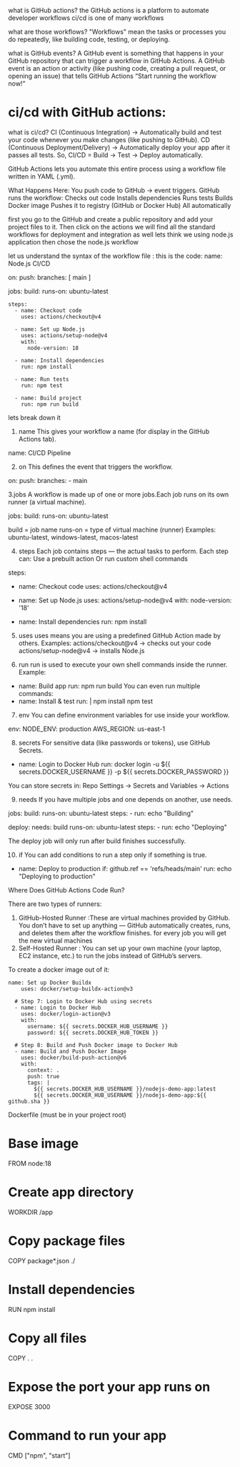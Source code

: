 what is GitHub actions?
the GitHub actions is a platform to automate developer workflows
ci/cd is one of many workflows

what are those workflows?
"Workflows" mean the tasks or processes you do repeatedly, like building code, testing, or deploying.

what is GitHub events?
A GitHub event is something that happens in your GitHub repository that can trigger a workflow in GitHub Actions.
A GitHub event is an action or activity (like pushing code, creating a pull request, or opening an issue) that tells GitHub Actions “Start running the workflow now!”

ci/cd with GitHub actions:
=========================
what is ci/cd?
CI (Continuous Integration) → Automatically build and test your code whenever you make changes (like pushing to GitHub).
CD (Continuous Deployment/Delivery) → Automatically deploy your app after it passes all tests.
So, CI/CD = Build → Test → Deploy automatically.

GitHub Actions lets you automate this entire process using a workflow file written in YAML (.yml).

What Happens Here:
You push code to GitHub → event triggers.
GitHub runs the workflow:
Checks out code
Installs dependencies
Runs tests
Builds Docker image
Pushes it to registry (GitHub or Docker Hub)
All automatically 

first you go to the GitHub and create a public repository and add your project files to it.
Then click on the actions we will find all the standard workflows for deployment and integration as well
lets think we using node.js application then chose the node.js workflow 

let us understand the syntax of the workflow file :
this is the code:
name: Node.js CI/CD

on:
  push:
    branches: [ main ]

jobs:
  build:
    runs-on: ubuntu-latest

    steps:
      - name: Checkout code
        uses: actions/checkout@v4

      - name: Set up Node.js
        uses: actions/setup-node@v4
        with:
          node-version: 18

      - name: Install dependencies
        run: npm install

      - name: Run tests
        run: npm test

      - name: Build project
        run: npm run build
lets break down it 
1. name
This gives your workflow a name (for display in the GitHub Actions tab).

name: CI/CD Pipeline

2. on
This defines the event that triggers the workflow.

on:
  push:
    branches:
      - main

3.jobs
A workflow is made up of one or more jobs.Each job runs on its own runner (a virtual machine).

jobs:
  build:
    runs-on: ubuntu-latest

build = job name
runs-on = type of virtual machine (runner)
Examples: ubuntu-latest, windows-latest, macos-latest

4. steps
Each job contains steps — the actual tasks to perform.
Each step can:
Use a prebuilt action
Or run custom shell commands

steps:
  - name: Checkout code
    uses: actions/checkout@v4

  - name: Set up Node.js
    uses: actions/setup-node@v4
    with:
      node-version: '18'

  - name: Install dependencies
    run: npm install

5. uses
uses means you are using a predefined GitHub Action made by others.
Examples:
actions/checkout@v4 → checks out your code
actions/setup-node@v4 → installs Node.js

6. run
run is used to execute your own shell commands inside the runner.
Example:
- name: Build app
  run: npm run build
You can even run multiple commands:
- name: Install & test
  run: |
    npm install
    npm test

7. env
You can define environment variables for use inside your workflow.

env:
  NODE_ENV: production
  AWS_REGION: us-east-1

8. secrets
For sensitive data (like passwords or tokens), use GitHub Secrets.

- name: Login to Docker Hub
  run: docker login -u ${{ secrets.DOCKER_USERNAME }} -p ${{ secrets.DOCKER_PASSWORD }}

You can store secrets in:
Repo Settings → Secrets and Variables → Actions

9. needs
If you have multiple jobs and one depends on another, use needs.

jobs:
  build:
    runs-on: ubuntu-latest
    steps:
      - run: echo "Building"

  deploy:
    needs: build
    runs-on: ubuntu-latest
    steps:
      - run: echo "Deploying"

The deploy job will only run after build finishes successfully.

10. if
You can add conditions to run a step only if something is true.

- name: Deploy to production
  if: github.ref == 'refs/heads/main'
  run: echo "Deploying to production"

Where Does GitHub Actions Code Run?

There are two types of runners:

1. GitHub-Hosted Runner :These are virtual machines provided by GitHub. You don’t have to set up anything — GitHub automatically creates, runs, and deletes them after the workflow finishes.
for every job you will get the new virtual machines
2. Self-Hosted Runner	: You can set up your own machine (your laptop, EC2 instance, etc.) to run the jobs instead of GitHub’s servers.

To create a docker image out of it:

	name: Set up Docker Buildx
        uses: docker/setup-buildx-action@v3

      # Step 7: Login to Docker Hub using secrets
      - name: Login to Docker Hub
        uses: docker/login-action@v3
        with:
          username: ${{ secrets.DOCKER_HUB_USERNAME }}
          password: ${{ secrets.DOCKER_HUB_TOKEN }}

      # Step 8: Build and Push Docker image to Docker Hub
      - name: Build and Push Docker Image
        uses: docker/build-push-action@v6
        with:
          context: .
          push: true
          tags: |
            ${{ secrets.DOCKER_HUB_USERNAME }}/nodejs-demo-app:latest
            ${{ secrets.DOCKER_HUB_USERNAME }}/nodejs-demo-app:${{ github.sha }}

Dockerfile (must be in your project root)

# Base image
FROM node:18
# Create app directory
WORKDIR /app
# Copy package files
COPY package*.json ./
# Install dependencies
RUN npm install
# Copy all files
COPY . .
# Expose the port your app runs on
EXPOSE 3000
# Command to run your app
CMD ["npm", "start"]











